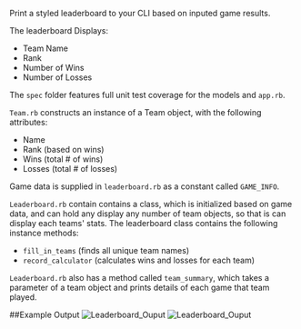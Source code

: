 Print a styled leaderboard to your CLI based on inputed game results.

The leaderboard Displays:
* Team Name
* Rank
* Number of Wins
* Number of Losses

The `spec` folder features full unit test coverage for the models and `app.rb`.

`Team.rb` constructs an instance of a Team object, with the following attributes:
* Name
* Rank (based on wins)
* Wins (total # of wins)
* Losses (total # of losses)

Game data is supplied in `leaderboard.rb` as a constant called `GAME_INFO`.

`Leaderboard.rb` contain contains a class, which is initialized based on game data, and can hold any display any number of team objects, so that is can display each teams' stats. The leaderboard class contains the following instance methods:
* `fill_in_teams` (finds all unique team names)
* `record_calculator` (calculates wins and losses for each team)

`Leaderboard.rb` also has a method called `team_summary`, which takes a parameter of a team object and prints details of each game that team played.

##Example Output
![Leaderboard_Ouput](http://gdurl.com/rPxq)
![Leaderboard_Ouput](http://gdurl.com/t3dJ)
